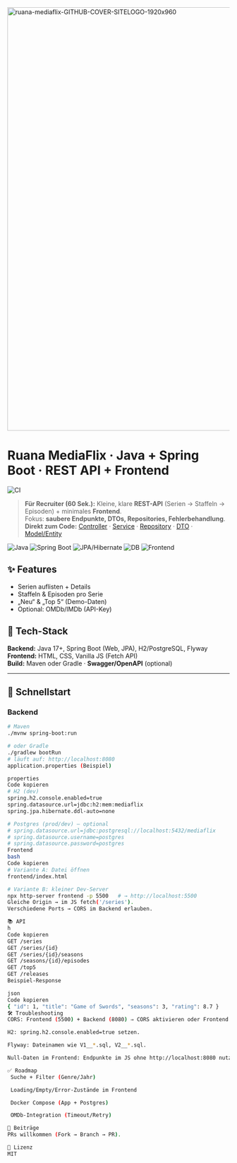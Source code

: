 <img width="1920" height="960" alt="ruana-mediaflix-GITHUB-COVER-SITELOGO-1920x960" src="https://github.com/user-attachments/assets/aa7b7d27-a96f-499d-a8f4-3e8b92ac6ed6" />

# Ruana MediaFlix · Java + Spring Boot · REST API + Frontend
![CI](https://github.com/RuanaRamos/mediaflix/actions/workflows/ci.yml/badge.svg)


> **Für Recruiter (60 Sek.):** Kleine, klare **REST-API** (Serien → Staffeln → Episoden) + minimales **Frontend**.  
> Fokus: **saubere Endpunkte, DTOs, Repositories, Fehlerbehandlung**.  
> **Direkt zum Code:** [Controller](https://github.com/RuanaRamos/mediaflix/tree/main/src/main/java/br/com/ruana/mediaflix/controller) · [Service](https://github.com/RuanaRamos/mediaflix/tree/main/src/main/java/br/com/ruana/mediaflix/service) · [Repository](https://github.com/RuanaRamos/mediaflix/tree/main/src/main/java/br/com/ruana/mediaflix/repository) · [DTO](https://github.com/RuanaRamos/mediaflix/tree/main/src/main/java/br/com/ruana/mediaflix/dto) · [Model/Entity](https://github.com/RuanaRamos/mediaflix/tree/main/src/main/java/br/com/ruana/mediaflix/model)

<p align="left">
  <img alt="Java" src="https://img.shields.io/badge/Java-17%2B-red">
  <img alt="Spring Boot" src="https://img.shields.io/badge/Spring%20Boot-API-green">
  <img alt="JPA/Hibernate" src="https://img.shields.io/badge/JPA-Hibernate-blue">
  <img alt="DB" src="https://img.shields.io/badge/DB-H2%20%7C%20PostgreSQL-lightgrey">
  <img alt="Frontend" src="https://img.shields.io/badge/Frontend-HTML%20%7C%20CSS%20%7C%20JS-informational">
</p>

## ✨ Features
- Serien auflisten + Details  
- Staffeln & Episoden pro Serie  
- „Neu“ & „Top 5“ (Demo-Daten)  
- Optional: OMDb/IMDb (API-Key)

## 🧰 Tech-Stack
**Backend:** Java 17+, Spring Boot (Web, JPA), H2/PostgreSQL, Flyway  
**Frontend:** HTML, CSS, Vanilla JS (Fetch API)  
**Build:** Maven oder Gradle · **Swagger/OpenAPI** (optional)

---

## 🚀 Schnellstart

### Backend
```bash
# Maven
./mvnw spring-boot:run

# oder Gradle
./gradlew bootRun
# läuft auf: http://localhost:8080
application.properties (Beispiel)

properties
Code kopieren
# H2 (dev)
spring.h2.console.enabled=true
spring.datasource.url=jdbc:h2:mem:mediaflix
spring.jpa.hibernate.ddl-auto=none

# Postgres (prod/dev) – optional
# spring.datasource.url=jdbc:postgresql://localhost:5432/mediaflix
# spring.datasource.username=postgres
# spring.datasource.password=postgres
Frontend
bash
Code kopieren
# Variante A: Datei öffnen
frontend/index.html

# Variante B: kleiner Dev-Server
npx http-server frontend -p 5500   # → http://localhost:5500
Gleiche Origin → im JS fetch('/series').
Verschiedene Ports → CORS im Backend erlauben.

📚 API
h
Code kopieren
GET /series
GET /series/{id}
GET /series/{id}/seasons
GET /seasons/{id}/episodes
GET /top5
GET /releases
Beispiel-Response

json
Code kopieren
{ "id": 1, "title": "Game of Swords", "seasons": 3, "rating": 8.7 }
🛠️ Troubleshooting
CORS: Frontend (5500) + Backend (8080) ⇒ CORS aktivieren oder Frontend über 8080 serven.

H2: spring.h2.console.enabled=true setzen.

Flyway: Dateinamen wie V1__*.sql, V2__*.sql.

Null-Daten im Frontend: Endpunkte im JS ohne http://localhost:8080 nutzen, wenn gleiche Origin.

✅ Roadmap
 Suche + Filter (Genre/Jahr)

 Loading/Empty/Error-Zustände im Frontend

 Docker Compose (App + Postgres)

 OMDb-Integration (Timeout/Retry)

🤝 Beiträge
PRs willkommen (Fork → Branch → PR).

📄 Lizenz
MIT
